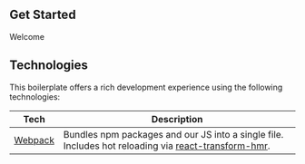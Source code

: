 ## Get Started

Welcome

## Technologies
This boilerplate offers a rich development experience using the following technologies:

| **Tech** | **Description** |
|----------|-------|
| [Webpack](https://webpack.js.org) | Bundles npm packages and our JS into a single file. Includes hot reloading via [react-transform-hmr](https://www.npmjs.com/package/react-transform-hmr). |
